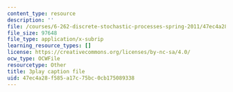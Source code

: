 ```yaml
---
content_type: resource
description: ''
file: /courses/6-262-discrete-stochastic-processes-spring-2011/47ec4a28f585a17c75bc0cb175089338_GwVjWQykCDw.srt
file_size: 97648
file_type: application/x-subrip
learning_resource_types: []
license: https://creativecommons.org/licenses/by-nc-sa/4.0/
ocw_type: OCWFile
resourcetype: Other
title: 3play caption file
uid: 47ec4a28-f585-a17c-75bc-0cb175089338
---
```

